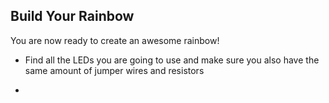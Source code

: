 ## Build Your Rainbow

You are now ready to create an awesome rainbow!

+ Find all the LEDs you are going to use and make sure you also have the same amount of jumper wires and resistors

+ 
